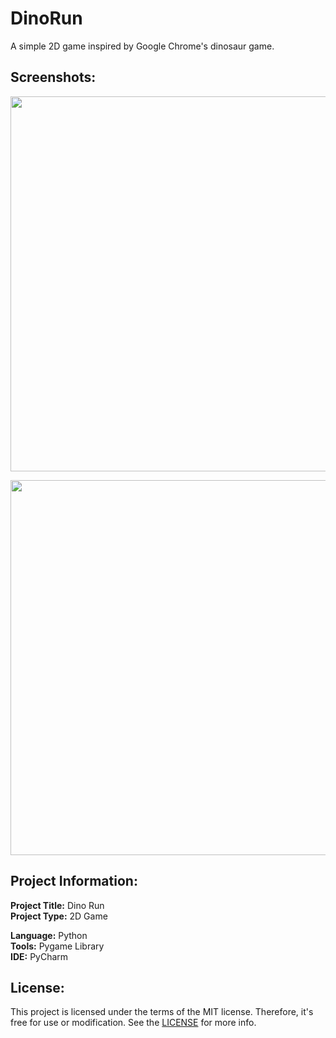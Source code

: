 # DinoRun

A simple 2D game inspired by Google Chrome's dinosaur game.

## Screenshots:

<a href="https://youtu.be/KDXVqCd4u3Q"><img src="/screenshots/dinorun_1.jpg" width="600px"/></a>

<a href="https://youtu.be/KDXVqCd4u3Q"><img src="/screenshots/dinorun_2.jpg" width="600px"/></a>

## Project Information:

**Project Title:** Dino Run<br>
**Project Type:** 2D Game

**Language:** Python<br>
**Tools:** Pygame Library<br>
**IDE:** PyCharm

## License:

This project is licensed under the terms of the MIT license. Therefore, it's free for use or modification. See the [LICENSE](LICENSE) for more info.

